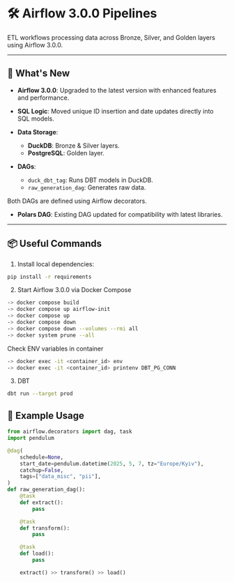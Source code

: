 # 🛠️ Airflow 3.0.0 Pipelines

ETL workflows processing data across Bronze, Silver, and Golden layers using Airflow 3.0.0.

---

## 🔧 What's New

- **Airflow 3.0.0**: Upgraded to the latest version with enhanced features and performance.

- **SQL Logic**: Moved unique ID insertion and date updates directly into SQL models.

- **Data Storage**:
    - **DuckDB**: Bronze & Silver layers.
    - **PostgreSQL**: Golden layer.

- **DAGs**:
    - `duck_dbt_tag`: Runs DBT models in DuckDB.
    - `raw_generation_dag`: Generates raw data.

Both DAGs are defined using Airflow decorators.

- **Polars DAG**: Existing DAG updated for compatibility with latest libraries.

---

## 📦 Useful Commands

1. Install local dependencies:

```bash
pip install -r requirements

```

2. Start Airflow 3.0.0 via Docker Compose
```bash
-> docker compose build
-> docker compose up airflow-init
-> docker compose up
-> docker compose down
-> docker compose down --volumes --rmi all
-> docker system prune --all
```

Check ENV variables in container
```bash
-> docker exec -it <container_id> env
-> docker exec -it <container_id> printenv DBT_PG_CONN

```

3. DBT
```bash
dbt run --target prod
```

## 🧪 **Example Usage**

```python
from airflow.decorators import dag, task
import pendulum

@dag(
    schedule=None,
    start_date=pendulum.datetime(2025, 5, 7, tz="Europe/Kyiv"),
    catchup=False,
    tags=["data_misc", "pii"],
)
def raw_generation_dag():
    @task
    def extract():
        pass

    @task
    def transform():
        pass

    @task
    def load():
        pass

    extract() >> transform() >> load()
